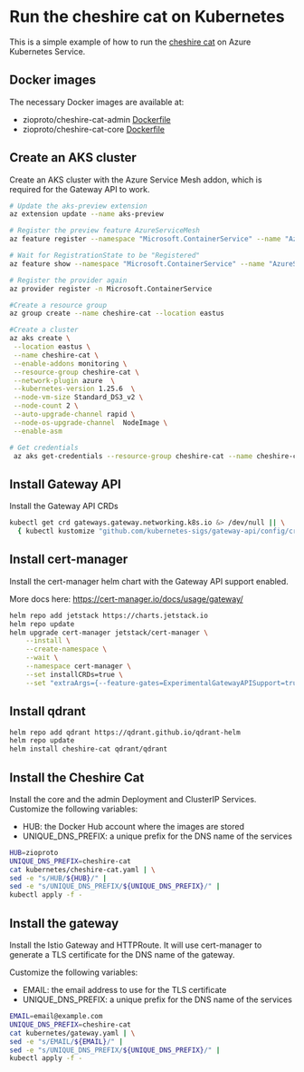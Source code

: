 # Run the cheshire cat on Kubernetes

This is a simple example of how to run the [cheshire cat](http://github.com/pieroit/cheshire-cat) on Azure Kubernetes Service.

## Docker images

The necessary Docker images are available at:
* zioproto/cheshire-cat-admin [Dockerfile](admin/Dockerfile)
* zioproto/cheshire-cat-core [Dockerfile](core/Dockerfile)

## Create an AKS cluster

Create an AKS cluster with the Azure Service Mesh addon, which is required for the Gateway API to work.

```bash
# Update the aks-preview extension
az extension update --name aks-preview

# Register the preview feature AzureServiceMesh
az feature register --namespace "Microsoft.ContainerService" --name "AzureServiceMeshPreview"

# Wait for RegistrationState to be "Registered"
az feature show --namespace "Microsoft.ContainerService" --name "AzureServiceMeshPreview"

# Register the provider again
az provider register -n Microsoft.ContainerService

#Create a resource group
az group create --name cheshire-cat --location eastus

#Create a cluster
az aks create \
 --location eastus \
 --name cheshire-cat \
 --enable-addons monitoring \
 --resource-group cheshire-cat \
 --network-plugin azure  \
 --kubernetes-version 1.25.6  \
 --node-vm-size Standard_DS3_v2 \
 --node-count 2 \
 --auto-upgrade-channel rapid \
 --node-os-upgrade-channel  NodeImage \
 --enable-asm

# Get credentials
 az aks get-credentials --resource-group cheshire-cat --name cheshire-cat
```

## Install Gateway API

Install the Gateway API CRDs

```bash
kubectl get crd gateways.gateway.networking.k8s.io &> /dev/null || \
  { kubectl kustomize "github.com/kubernetes-sigs/gateway-api/config/crd/experimental?ref=v0.6.1" | kubectl apply -f -; }
```

## Install cert-manager

Install the cert-manager helm chart with the Gateway API support enabled.

More docs here: https://cert-manager.io/docs/usage/gateway/

```bash
helm repo add jetstack https://charts.jetstack.io
helm repo update
helm upgrade cert-manager jetstack/cert-manager \
    --install \
    --create-namespace \
    --wait \
    --namespace cert-manager \
    --set installCRDs=true \
    --set "extraArgs={--feature-gates=ExperimentalGatewayAPISupport=true}"
```

## Install qdrant

```bash
helm repo add qdrant https://qdrant.github.io/qdrant-helm
helm repo update
helm install cheshire-cat qdrant/qdrant
```

## Install the Cheshire Cat

Install the core and the admin Deployment and ClusterIP Services.
Customize the following variables:

* HUB: the Docker Hub account where the images are stored
* UNIQUE_DNS_PREFIX: a unique prefix for the DNS name of the services

```bash
HUB=zioproto
UNIQUE_DNS_PREFIX=cheshire-cat
cat kubernetes/cheshire-cat.yaml | \
sed -e "s/HUB/${HUB}/" |
sed -e "s/UNIQUE_DNS_PREFIX/${UNIQUE_DNS_PREFIX}/" |
kubectl apply -f -
```

## Install the gateway

Install the Istio Gateway and HTTPRoute. It will use cert-manager to generate a TLS certificate for the DNS name of the gateway.

Customize the following variables:
* EMAIL: the email address to use for the TLS certificate
* UNIQUE_DNS_PREFIX: a unique prefix for the DNS name of the services

```bash
EMAIL=email@example.com
UNIQUE_DNS_PREFIX=cheshire-cat
cat kubernetes/gateway.yaml | \
sed -e "s/EMAIL/${EMAIL}/" |
sed -e "s/UNIQUE_DNS_PREFIX/${UNIQUE_DNS_PREFIX}/" |
kubectl apply -f -
```


